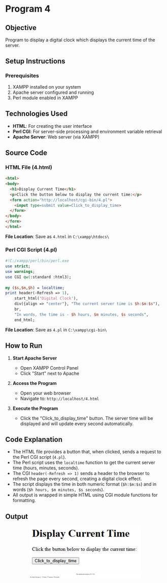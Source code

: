 # Program 4

## Objective
Program to display a digital clock which displays the current time of the server.  

## Setup Instructions

### Prerequisites
1. XAMPP installed on your system
2. Apache server configured and running
3. Perl module enabled in XAMPP

## Technologies Used
- **HTML**: For creating the user interface
- **Perl CGI**: For server-side processing and environment variable retrieval
- **Apache Server**: Web server (via XAMPP)

## Source Code

### HTML File (4.html)
```html
<html>
<body>
  <h1>Display Current Time</h1>
  <p>Click the button below to display the current time:</p>
  <form action="http://localhost/cgi-bin/4.pl">
    <input type=submit value=Click_to_display_time>
  </form>
</body>
</form>
</html>
```

**File Location**: Save as `4.html` in `C:\xampp\htdocs\`

### Perl CGI Script (4.pl)

```perl
#!C:/xampp/perl/bin/perl.exe
use strict;
use warnings;
use CGI qw(:standard :html3);

my ($s,$m,$h) = localtime;
print header(-Refresh => 1),
    start_html('Digital Clock'),
    div({align => "center"}, "The current server time is $h:$m:$s"),
    br,
    "In words, the time is - $h hours, $m minutes, $s seconds",
    end_html;
```

**File Location**: Save as `4.pl` in `C:\xampp\cgi-bin\`

## How to Run

1. **Start Apache Server**
   - Open XAMPP Control Panel
   - Click "Start" next to Apache

2. **Access the Program**
   - Open your web browser
   - Navigate to: `http://localhost/4.html`

3. **Execute the Program**
   - Click the "Click_to_display_time" button. The server time will be displayed and will update every second automatically.

## Code Explanation

- The HTML file provides a button that, when clicked, sends a request to the Perl CGI script (`4.pl`).
- The Perl script uses the `localtime` function to get the current server time (hours, minutes, seconds).
- The CGI `header(-Refresh => 1)` sends a header to the browser to refresh the page every second, creating a digital clock effect.
- The script displays the time in both numeric format (`$h:$m:$s`) and in words (`$h hours, $m minutes, $s seconds`).
- All output is wrapped in simple HTML using CGI module functions for formatting.

## Output 

<p align="center">
  <img src="./o1.png" alt="Output 1" width="70%">
  <br>
  <img src="./o2.png" alt="Output 2" width="70%">
</p>